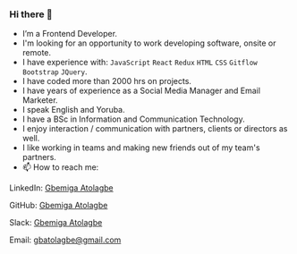 
### Hi there 👋
- I’m a Frontend Developer.
- I'm looking for an opportunity to work developing software, onsite or remote.
- I have experience with: `JavaScript` `React` `Redux` `HTML` `CSS` `Gitflow` `Bootstrap` `JQuery`.
- I have coded more than 2000 hrs on projects.
- I have years of experience as a Social Media Manager and Email Marketer.
- I speak English and Yoruba.
- I have a BSc in Information and Communication Technology.
- I enjoy interaction / communication with partners, clients or directors as well.
- I like working in teams and making new friends out of my team's partners.
- 📫 How to reach me:

LinkedIn: [Gbemiga Atolagbe](https://www.linkedin.com/in/gbemiga-atolagbe-6b4b1a260/)

GitHub: [Gbemiga Atolagbe](https://github.com/AtGbemiga)

Slack: [Gbemiga Atolagbe](https://app.slack.com/client/T47CT8XPG/D04V71AJTFY/rimeto_profile/U04S34ETND9)

Email: gbatolagbe@gmail.com
